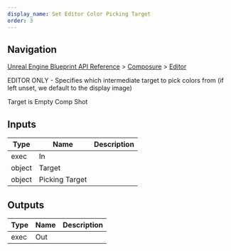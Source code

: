 ```yaml
---
display_name: Set Editor Color Picking Target
order: 3
---
```

## Navigation

[Unreal Engine Blueprint API Reference](https://dev.epicgames.com/documentation/en-us/unreal-engine/BlueprintAPI) > [Composure](https://dev.epicgames.com/documentation/en-us/unreal-engine/BlueprintAPI/Composure) > [Editor](https://dev.epicgames.com/documentation/en-us/unreal-engine/BlueprintAPI/Composure/Editor)

EDITOR ONLY - Specifies which intermediate target to pick colors from (if left unset, we default to the display image)

Target is Empty Comp Shot

## Inputs

| Type | Name | Description |
| --- | --- | --- |
| exec | In |  |
| object | Target |  |
| object | Picking Target |  |

## Outputs

| Type | Name | Description |
| --- | --- | --- |
| exec | Out |  |

